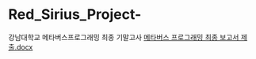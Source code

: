 # Red_Sirius_Project-
강남대학교 메타버스프로그래밍 최종 기말고사 
[메타버스 프로그래밍 최종 보고서 제출.docx](https://github.com/user-attachments/files/15800977/default.docx)
